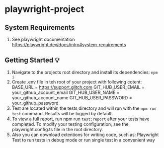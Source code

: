 # playwright-project
## System Requirements
1. See playwright documentation https://playwright.dev/docs/intro#system-requirements


## Getting Started 💡

1. Navigate to the projects root directory and install its dependencies: `npm i`
2. Create .env file in teh root of your project with following cotent:
BASE_URL = https://support.glitch.com
GIT_HUB_USER_EMAIL = your_github_account_email
GIT_HUB_USER_NAME = your_github_account_name
GIT_HUB_USER_PASSWORD = your_github_password
2. Test are located within the tests directory and will run with the `npm run test` command. Results will be logged by default. 
3. To view a full report, run npm run `test:report` after your tests have completed. To modify your testing configuration, see the playwright.config.ts file in the root directory.
4. Also you can download extentions for writing code, such as: Playwright Test to run tests in debug mode or run single test in a convenient way


